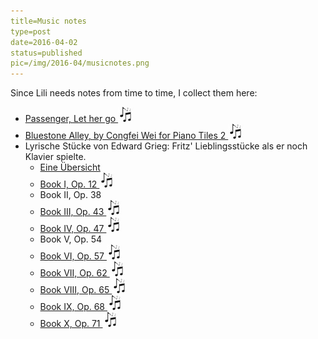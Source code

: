 ```yaml
---
title=Music notes
type=post
date=2016-04-02
status=published
pic=/img/2016-04/musicnotes.png
---
```


Since Lili needs notes from time to time, I collect them here:

* [Passenger, Let her go ![Music](/img/musicnotes.jpg)](/musicnotes/passenger-let_her_go.pdf)
* [Bluestone Alley, by Congfei Wei for Piano Tiles 2 ![Music](/img/musicnotes.jpg)](/musicnotes/bluestone_alley.pdf)
* Lyrische Stücke von Edward Grieg: Fritz' Lieblingsstücke als er noch Klavier spielte.
    * [Eine Übersicht](https://www.wikiwand.com/en/Lyric_Pieces)
    * [Book I, Op. 12 ![Music](/img/musicnotes.jpg)](/musicnotes/Grieg-Lyric_Pieces-Book_I.pdf)
    * Book II, Op. 38
    * [Book III, Op. 43 ![Music](/img/musicnotes.jpg)](/musicnotes/Grieg-Lyric_Pieces-Book_III.pdf)
    * [Book IV, Op. 47 ![Music](/img/musicnotes.jpg)](/musicnotes/Grieg-Lyric_Pieces-Book_IV.pdf)
    * Book V, Op. 54
    * [Book VI, Op. 57 ![Music](/img/musicnotes.jpg)](/musicnotes/Grieg-Lyric_Pieces-Book_VI.pdf)
    * [Book VII, Op. 62 ![Music](/img/musicnotes.jpg)](/musicnotes/Grieg-Lyric_Pieces-Book_VII.pdf)
    * [Book VIII, Op. 65 ![Music](/img/musicnotes.jpg)](/musicnotes/Grieg-Lyric_Pieces-Book_VIII.pdf)
    * [Book IX, Op. 68 ![Music](/img/musicnotes.jpg)](/musicnotes/Grieg-Lyric_Pieces-Book_IX.pdf)
    * [Book X, Op. 71 ![Music](/img/musicnotes.jpg)](/musicnotes/Grieg-Lyric_Pieces-Book_X.pdf)

